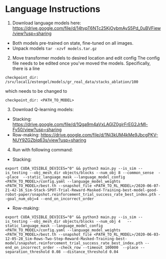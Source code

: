 # Language Instructions

1. Download language models here: https://drive.google.com/file/d/14typT6NTc25KjOybmAyS5Pd_0uBVFiew/view?usp=sharing
- Both models pre-trained on state, fine-tuned on all images.
- Unpack models `tar -xzvf models.tar.gz`

2. Move transformer models to desired location and edit config
The config file needs to be edited once you've moved the models. Specifically, there is a line

`checkpoint_dir: /srv/local1/estengel/models/gr_real_data/stacks_ablation/100` 

which needs to be changed to 

`checkpoint_dir: <PATH_TO_MODEL>`

3. Download Q-learning models: 
- Stacking: https://drive.google.com/file/d/1Qga9m4aVxLAGlZ0girFrEG2JrMl-Fy50/view?usp=sharing
- Row-making: https://drive.google.com/file/d/1Nj3kUM4kMe9JbcgPKV-NUY9ZGZblq63s/view?usp=sharing


4. Run with following command: 
- Stacking: 

```export CUDA_VISIBLE_DEVICES="0" && python3 main.py --is_sim --is_testing --obj_mesh_dir objects/blocks --num_obj 8 --common_sense  --place  --static_language_mask --language_model_config <PATH_TO_MODEL>/config.yaml --language_model_weights <PATH_TO_MODEL>/best.th --snapshot_file <PATH_TO_RL_MODEL>/2020-06-07-21-42-16_Sim-Stack-SPOT-Trial-Reward-Masked-Training-best-model-good-robot-paper/snapshot.reinforcement_trial_success_rate_best_index.pth --goal_num_obj=4 --end_on_incorrect_order```

- Row-making: 

```export CUDA_VISIBLE_DEVICES="0" && python3 main.py --is_sim --is_testing --obj_mesh_dir objects/blocks --num_obj 4   --static_language_mask --language_model_config <PATH_TO_MODEL>/config.yaml --language_model_weights <PATH_TO_MODEL>/best.th --snapshot_file <PATH_TO_RL_MODEL>/2020-06-03-12-05-28_Sim-Rows-Two-Step-Reward-Masked-Training-best-model/snapshot.reinforcement_trial_success_rate_best_index.pth --end_on_incorrect_order --check_row --timeout 100000  --place --separation_threshold 0.08 --distance_threshold 0.04```
